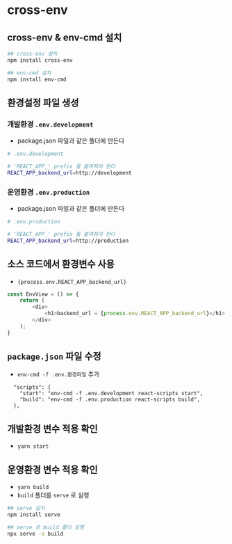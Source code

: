 # cross-env

## cross-env & env-cmd 설치
```bash
## cross-env 설치
npm install cross-env

## env-cmd 설치
npm install env-cmd
```
## 환경설정 파일 생성

### 개발환경 `.env.development`
- package.json 파일과 같은 폴더에 만든다
```bash
# .env.development

# 'REACT_APP_' prefix 를 붙여줘야 한다
REACT_APP_backend_url=http://development
```

### 운영환경 `.env.production`
- package.json 파일과 같은 폴더에 만든다
```bash
# .env.production

# 'REACT_APP_' prefix 를 붙여줘야 한다
REACT_APP_backend_url=http://production
```

## 소스 코드에서 환경변수 사용
- `{process.env.REACT_APP_backend_url}`
```javascript
const EnvView = () => {
    return (
        <div>
            <h1>backend_url = {process.env.REACT_APP_backend_url}</h1>
        </div>
    );
}
```

## `package.json` 파일 수정
- `env-cmd -f .env.환경파일` 추가
```
  "scripts": {
    "start": "env-cmd -f .env.development react-scripts start",
    "build": "env-cmd -f .env.production react-scripts build",
  },
```

## 개발환경 변수 적용 확인
- `yarn start`

## 운영환경 변수 적용 확인
- `yarn build`
- `build` 폴더를 `serve` 로 실행
```bash
## serve 설치
npm install serve

## serve 로 build 폴더 실행
npx serve -s build
```
